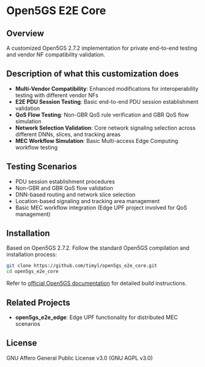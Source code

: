 # Open5GS E2E Core

## Overview

A customized Open5GS 2.7.2 implementation for private end-to-end testing and vendor NF compatibility validation.

## Description of what this customization does

- **Multi-Vendor Compatibility**: Enhanced modifications for interoperability testing with different vendor NFs
- **E2E PDU Session Testing**: Basic end-to-end PDU session establishment validation
- **QoS Flow Testing**: Non-GBR QoS rule verification and GBR QoS flow simulation
- **Network Selection Validation**: Core network signaling selection across different DNNs, slices, and tracking areas
- **MEC Workflow Simulation**: Basic Multi-access Edge Computing workflow testing

## Testing Scenarios

- PDU session establishment procedures
- Non-GBR and GBR QoS flow validation
- DNN-based routing and network slice selection
- Location-based signaling and tracking area management
- Basic MEC workflow integration (Edge UPF project involved for QoS management)

## Installation

Based on Open5GS 2.7.2. Follow the standard Open5GS compilation and installation process:

```bash
git clone https://github.com/timyl/open5gs_e2e_core.git
cd open5gs_e2e_core
```

Refer to [official Open5GS documentation](https://open5gs.org/open5gs/docs/) for detailed build instructions.

## Related Projects

- **open5gs_e2e_edge**: Edge UPF functionality for distributed MEC scenarios

## License

GNU Affero General Public License v3.0 (GNU AGPL v3.0)
